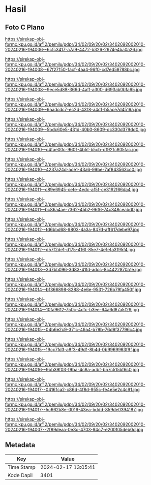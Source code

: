 # Hasil

## Foto C Plano

https://sirekap-obj-formc.kpu.go.id/af12/pemilu/pdpr/34/02/09/20/02/3402092002010-20240216-194006--6cfc3417-a7a9-4472-b326-2974e4ba0a26.jpg

https://sirekap-obj-formc.kpu.go.id/af12/pemilu/pdpr/34/02/09/20/02/3402092002010-20240216-194008--67f27150-1acf-4aa4-96f0-cd7ed59788bc.jpg

https://sirekap-obj-formc.kpu.go.id/af12/pemilu/pdpr/34/02/09/20/02/3402092002010-20240216-194008--9ece5d88-366d-4aff-a300-d693ab0b1a65.jpg

https://sirekap-obj-formc.kpu.go.id/af12/pemilu/pdpr/34/02/09/20/02/3402092002010-20240216-194009--9aadcdc7-ec2d-4318-a4c1-b5ace7d4519a.jpg

https://sirekap-obj-formc.kpu.go.id/af12/pemilu/pdpr/34/02/09/20/02/3402092002010-20240216-194009--5bdc60e5-431d-40b0-8609-dc330d379dd0.jpg

https://sirekap-obj-formc.kpu.go.id/af12/pemilu/pdpr/34/02/09/20/02/3402092002010-20240216-194010--c4fae00c-9601-4b5f-b5cb-df921c805fac.jpg

https://sirekap-obj-formc.kpu.go.id/af12/pemilu/pdpr/34/02/09/20/02/3402092002010-20240216-194010--4237a24d-ace1-43a6-99be-7af843563cc0.jpg

https://sirekap-obj-formc.kpu.go.id/af12/pemilu/pdpr/34/02/09/20/02/3402092002010-20240216-194011--c89e6945-cefe-4edc-af5f-ce3192f66da4.jpg

https://sirekap-obj-formc.kpu.go.id/af12/pemilu/pdpr/34/02/09/20/02/3402092002010-20240216-194011--bc86a4ae-7362-45b2-96f6-74c348ceabd0.jpg

https://sirekap-obj-formc.kpu.go.id/af12/pemilu/pdpr/34/02/09/20/02/3402092002010-20240216-194012--fd6bbd68-9803-4a3a-847d-aff617debe97.jpg

https://sirekap-obj-formc.kpu.go.id/af12/pemilu/pdpr/34/02/09/20/02/3402092002010-20240216-194012--d57f2de1-d175-416f-85e7-4e1efa3195f4.jpg

https://sirekap-obj-formc.kpu.go.id/af12/pemilu/pdpr/34/02/09/20/02/3402092002010-20240216-194013--3d7bb096-3d83-41fd-adcc-8c4422870a1e.jpg

https://sirekap-obj-formc.kpu.go.id/af12/pemilu/pdpr/34/02/09/20/02/3402092002010-20240216-194014--b1366898-8288-4e6e-9531-726b79fa450f.jpg

https://sirekap-obj-formc.kpu.go.id/af12/pemilu/pdpr/34/02/09/20/02/3402092002010-20240216-194014--10fa9612-750c-4cfc-b3ee-64a6d87a5f29.jpg

https://sirekap-obj-formc.kpu.go.id/af12/pemilu/pdpr/34/02/09/20/02/3402092002010-20240216-194015--04b6e2c9-371c-49a4-b78b-76d9f37796c4.jpg

https://sirekap-obj-formc.kpu.go.id/af12/pemilu/pdpr/34/02/09/20/02/3402092002010-20240216-194015--19cc7fd3-a8f3-49d1-8b4d-0b9969963f9f.jpg

https://sirekap-obj-formc.kpu.go.id/af12/pemilu/pdpr/34/02/09/20/02/3402092002010-20240216-194016--9bb39f03-f9ba-4c8a-adbf-b57c515bf6c0.jpg

https://sirekap-obj-formc.kpu.go.id/af12/pemilu/pdpr/34/02/09/20/02/3402092002010-20240216-194017--04161ca2-c86d-4f8d-955c-fe4e5e2c4c91.jpg

https://sirekap-obj-formc.kpu.go.id/af12/pemilu/pdpr/34/02/09/20/02/3402092002010-20240216-194017--5c662b8e-0016-43ea-bddd-859de0394187.jpg

https://sirekap-obj-formc.kpu.go.id/af12/pemilu/pdpr/34/02/09/20/02/3402092002010-20240216-194007--2f89deaa-0e3c-4703-94c7-e200f05deb0d.jpg


## Metadata

| Key        | Value               |
| ---------- | ------------------- |
| Time Stamp | 2024-02-17 13:05:41 |
| Kode Dapil | 3401                |



